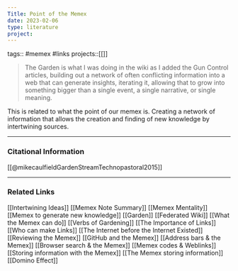 ```yaml
---
Title: Point of the Memex
date: 2023-02-06
type: literature
project:
---
```

tags:: #memex #links
projects::[[]]


> The Garden is what I was doing in the wiki as I added the Gun Control articles, building out a network of often conflicting information into a web that can generate insights, iterating it, allowing that to grow into something bigger than a single event, a single narrative, or single meaning.

This is related to what the point of our memex is. Creating a network of information that allows the creation and finding of new knowledge by intertwining sources.

---
### Citational Information

[[@mikecaulfieldGardenStreamTechnopastoral2015]]

---

### Related Links

[[Intertwining Ideas]]
[[Memex Note Summary]]
[[Memex Mentality]]
[[Memex to generate new knowledge]]
[[Garden]]
[[Federated Wiki]]
[[What the Memex can do]]
[[Verbs of Gardening]]
[[The Importance of Links]]
[[Who can make Links]]
[[The Internet before the Internet Existed]]
[[Reviewing the Memex]]
[[GitHub and the Memex]]
[[Address bars & the Memex]]
[[Browser search & the Memex]]
[[Memex codes & Weblinks]]
[[Storing information with the Memex]]
[[The Memex storing information]]
[[Domino Effect]]